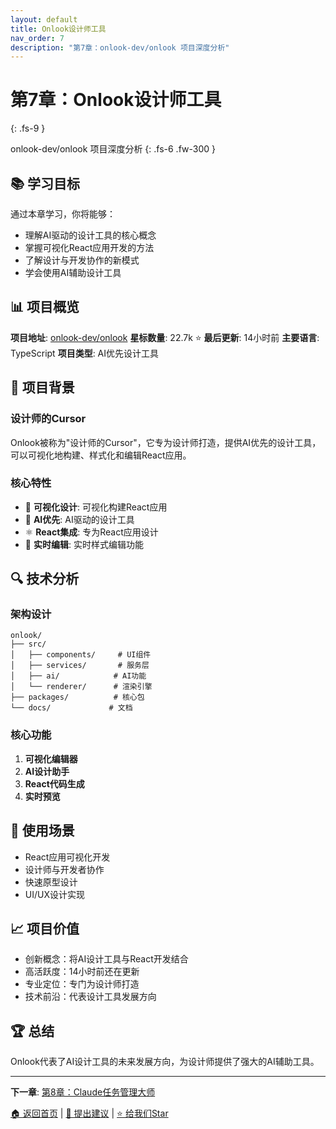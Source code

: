 ```yaml
---
layout: default
title: Onlook设计师工具
nav_order: 7
description: "第7章：onlook-dev/onlook 项目深度分析"
---
```


# 第7章：Onlook设计师工具
{: .fs-9 }

onlook-dev/onlook 项目深度分析
{: .fs-6 .fw-300 }

## 📚 学习目标

通过本章学习，你将能够：
- 理解AI驱动的设计工具的核心概念
- 掌握可视化React应用开发的方法
- 了解设计与开发协作的新模式
- 学会使用AI辅助设计工具

## 📊 项目概览

**项目地址**: [onlook-dev/onlook](https://github.com/onlook-dev/onlook)
**星标数量**: 22.7k ⭐
**最后更新**: 14小时前
**主要语言**: TypeScript
**项目类型**: AI优先设计工具

## 🎯 项目背景

### 设计师的Cursor

Onlook被称为"设计师的Cursor"，它专为设计师打造，提供AI优先的设计工具，可以可视化地构建、样式化和编辑React应用。

### 核心特性

- 🎨 **可视化设计**: 可视化构建React应用
- 🤖 **AI优先**: AI驱动的设计工具
- ⚛️ **React集成**: 专为React应用设计
- 🔧 **实时编辑**: 实时样式编辑功能

## 🔍 技术分析

### 架构设计

```
onlook/
├── src/
│   ├── components/     # UI组件
│   ├── services/       # 服务层
│   ├── ai/            # AI功能
│   └── renderer/      # 渲染引擎
├── packages/          # 核心包
└── docs/             # 文档
```

### 核心功能

1. **可视化编辑器**
2. **AI设计助手**
3. **React代码生成**
4. **实时预览**

## 🚀 使用场景

- React应用可视化开发
- 设计师与开发者协作
- 快速原型设计
- UI/UX设计实现

## 📈 项目价值

- 创新概念：将AI设计工具与React开发结合
- 高活跃度：14小时前还在更新
- 专业定位：专门为设计师打造
- 技术前沿：代表设计工具发展方向

## 🏆 总结

Onlook代表了AI设计工具的未来发展方向，为设计师提供了强大的AI辅助工具。

---

**下一章**: [第8章：Claude任务管理大师](08-claude任务管理大师.md)

[🏠 返回首页](README.md) | [📝 提出建议](https://github.com/cfrs2005/cursor-chinese/issues) | [⭐ 给我们Star](https://github.com/cfrs2005/cursor-chinese)
